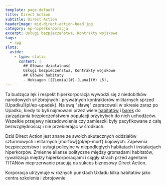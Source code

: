 ```yaml
---
template: page-default
title: Direct Action
subtitle: Direct Action
headerImage: mid-direct-action-head.jpg
category: ep-hiperkorporacja
excerpt: Usługi bezpieczeństwa, Kontrakty wojskowe
tags:
  - rpg
slots:
  aside:
    - type: static
      content: |
        ## Główna działalność
        Usługi bezpieczeństwa, Kontrakty wojskowe
        ## Główne habitaty
        - Heksagon ([Ziemia](#)-[Luna](#) L5), 
---
```

Ta budząca lęk i respekt hiperkorporacja wywodzi się z niedobitków narodowych sił zbrojnych i prywatnych kontraktorów militarnych sprzed [Upadku]{pl/ep-upadek}. Na swą "sławę" zapracowali w okresie zaraz po Upadku, kiedy to byli najmowani przez wiele [habitatów](Habitaty "Habitaty") i [barek](#) do zarządzania bezpieczeństwem populacji przybyłych do nich uchodźców. Wszelkie przejawy niezadowolenia czy zamieszki były pacyfikowane z całą bezwzględnością i nie przebierając w środkach.

Dziś Direct Action jest znane ze swoich skutecznych oddziałów szturmowych i elitarnych [morfów]{pl/ep-morf} bojowych. Zapewnia bezpieczeństwo i usługi policyjne w niepodległych habitatach i instalacjach hiperkorpów. Zmienne alianse polityczne między gromadami habitatów, rywalizacja między hiperkorporacjami i ciągły strach przed agentami TITANów nieprzerwanie pracują na sukces biznesowy Direct Action.

Korporacja utrzymuje w różnych punktach Układu kilka habitatów jako centra szkolenia i zbrojownie.